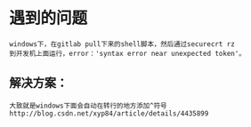 # 遇到的问题
    windows下，在gitlab pull下来的shell脚本，然后通过securecrt rz
    到开发机上面运行，error：'syntax error near unexpected token'。
## 解决方案：
    大致就是windows下面会自动在转行的地方添加^符号
    http://blog.csdn.net/xyp84/article/details/4435899